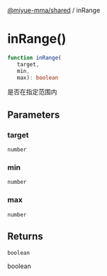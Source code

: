 [@miyue-mma/shared](../index.md) / inRange

# inRange()

```ts
function inRange(
   target, 
   min, 
   max): boolean
```

是否在指定范围内

## Parameters

### target

`number`

### min

`number`

### max

`number`

## Returns

`boolean`

boolean
